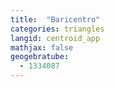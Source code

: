 ```yaml
---
title:  "Baricentro"
categories: triangles
langid: centroid_app
mathjax: false
geogebratube:
  - 1334087
---
```


<div style="height: 600px;" id="applet_container1334087"></div>
